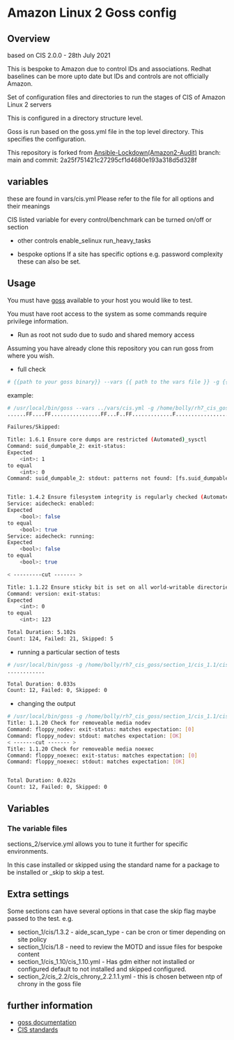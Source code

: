 # Amazon Linux 2 Goss config

## Overview

based on CIS 2.0.0 - 28th July 2021

This is bespoke to Amazon due to control IDs and associations. Redhat baselines can be more upto date but IDs and controls are not officially Amazon.

Set of configuration files and directories to run the stages of CIS of Amazon Linux 2 servers

This is configured in a directory structure level.

Goss is run based on the goss.yml file in the top level directory. This specifies the configuration.

This repository is forked from [Ansible-Lockdown(Amazon2-Audit)](https://github.com/ansible-lockdown/AMAZON2-CIS-Audit) branch: main and commit: 2a25f751421c27295cf1d4680e193a318d5d328f

## variables

these are found in vars/cis.yml
Please refer to the file for all options and their meanings

CIS listed variable for every control/benchmark can be turned on/off or section

- other controls
enable_selinux
run_heavy_tasks

- bespoke options
If a site has specific options e.g. password complexity these can also be set.

## Usage

You must have [goss](https://github.com/aelsabbahy/goss/) available to your host you would like to test.

You must have root access to the system as some commands require privilege information.

- Run as root not sudo due to sudo and shared memory access

Assuming you have already clone this repository you can run goss from where you wish.

- full check

```sh
# {{path to your goss binary}} --vars {{ path to the vars file }} -g {{path to your clone of this repo }}/goss.yml --validate

```

example:

```sh
# /usr/local/bin/goss --vars ../vars/cis.yml -g /home/bolly/rh7_cis_goss/goss.yml validate
......FF....FF................FF...F..FF.............F........................FSSSS.............FS.F.F.F.F.........FFFFF....

Failures/Skipped:

Title: 1.6.1 Ensure core dumps are restricted (Automated)_sysctl
Command: suid_dumpable_2: exit-status:
Expected
    <int>: 1
to equal
    <int>: 0
Command: suid_dumpable_2: stdout: patterns not found: [fs.suid_dumpable = 0]


Title: 1.4.2 Ensure filesystem integrity is regularly checked (Automated)
Service: aidecheck: enabled:
Expected
    <bool>: false
to equal
    <bool>: true
Service: aidecheck: running:
Expected
    <bool>: false
to equal
    <bool>: true

< ---------cut ------- >

Title: 1.1.22 Ensure sticky bit is set on all world-writable directories
Command: version: exit-status:
Expected
    <int>: 0
to equal
    <int>: 123

Total Duration: 5.102s
Count: 124, Failed: 21, Skipped: 5

```

- running a particular section of tests

```sh
# /usr/local/bin/goss -g /home/bolly/rh7_cis_goss/section_1/cis_1.1/cis_1.1.22.yml  validate
............

Total Duration: 0.033s
Count: 12, Failed: 0, Skipped: 0

```

- changing the output

```sh
# /usr/local/bin/goss -g /home/bolly/rh7_cis_goss/section_1/cis_1.1/cis_1.1.22.yml  validate -f documentation
Title: 1.1.20 Check for removeable media nodev
Command: floppy_nodev: exit-status: matches expectation: [0]
Command: floppy_nodev: stdout: matches expectation: [OK]
< -------cut ------- >
Title: 1.1.20 Check for removeable media noexec
Command: floppy_noexec: exit-status: matches expectation: [0]
Command: floppy_noexec: stdout: matches expectation: [OK]


Total Duration: 0.022s
Count: 12, Failed: 0, Skipped: 0
```

## Variables

### The variable files

sections_2/service.yml allows you to tune it further for specific environments.

In this case installed or skipped using the standard name for a package to be installed or _skip to skip a test.

## Extra settings

Some sections can have several options in that case the skip flag maybe passed to the test.
e.g.

- section_1/cis/1.3.2 - aide_scan_type - can be cron or timer depending on site policy
- section_1/cis/1.8 - need to review the MOTD and issue files for bespoke content
- section_1/cis_1.10/cis_1.10.yml  - Has gdm either not installed or configured default to not installed and skipped configured.
- section_2/cis_2.2/cis_chrony_2.2.1.1.yml - this is chosen between ntp of chrony in the goss file

## further information

- [goss documentation](https://github.com/aelsabbahy/goss/blob/master/docs/manual.md#patterns)
- [CIS standards](https://www.cisecurity.org)
